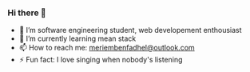 ### Hi there 👋

<!--
**meriem-benfadhel/meriem-benfadhel** is a ✨ _special_ ✨ repository because its `README.md` (this file) appears on your GitHub profile.

Here are some ideas to get you started:


-->
- 🔭 I’m software engineering student, web developement enthousiast
- 🌱 I’m currently learning mean stack 
- 📫 How to reach me: meriembenfadhel@outlook.com
- ⚡ Fun fact: I love singing when nobody's listening

